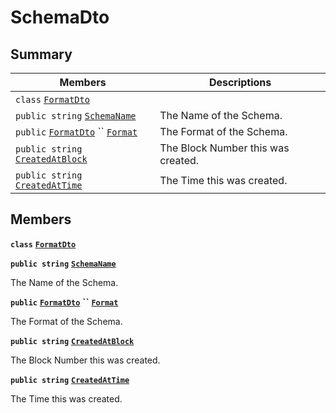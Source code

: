 # SchemaDto

## Summary

| Members                                                                                                                                                                                                                                                                                                                                                             | Descriptions                       |
| ------------------------------------------------------------------------------------------------------------------------------------------------------------------------------------------------------------------------------------------------------------------------------------------------------------------------------------------------------------------- | ---------------------------------- |
| `class` [`FormatDto`](AtomicMarketApiClient--Offers--OffersDto--DataDto--AssetDto--SchemaDto--FormatDto.md)                                                                                                                                                                                                                                                         |                                    |
| `public string` [`SchemaName`](AtomicMarketApiClient--Offers--OffersDto--DataDto--AssetDto--SchemaDto.md#class\_atomic\_market\_api\_client\_1\_1\_offers\_1\_1\_offers\_dto\_1\_1\_data\_dto\_1\_1\_asset\_dto\_1\_1\_schema\_dto\_1a50d439f0d7b1835a13ec1f4da383f957)                                                                                             | The Name of the Schema.            |
| `public` [`FormatDto`](AtomicMarketApiClient--Offers--OffersDto--DataDto--AssetDto--SchemaDto--FormatDto.md) `` [`Format`](AtomicMarketApiClient--Offers--OffersDto--DataDto--AssetDto--SchemaDto.md#class\_atomic\_market\_api\_client\_1\_1\_offers\_1\_1\_offers\_dto\_1\_1\_data\_dto\_1\_1\_asset\_dto\_1\_1\_schema\_dto\_1ab4fe4d63207a5184d9e0c8a5aa54891c) | The Format of the Schema.          |
| `public string` [`CreatedAtBlock`](AtomicMarketApiClient--Offers--OffersDto--DataDto--AssetDto--SchemaDto.md#class\_atomic\_market\_api\_client\_1\_1\_offers\_1\_1\_offers\_dto\_1\_1\_data\_dto\_1\_1\_asset\_dto\_1\_1\_schema\_dto\_1a022adc431e5845376e250208a999e12d)                                                                                         | The Block Number this was created. |
| `public string` [`CreatedAtTime`](AtomicMarketApiClient--Offers--OffersDto--DataDto--AssetDto--SchemaDto.md#class\_atomic\_market\_api\_client\_1\_1\_offers\_1\_1\_offers\_dto\_1\_1\_data\_dto\_1\_1\_asset\_dto\_1\_1\_schema\_dto\_1a4cb9b4aaa1372df6dc2bb7d8f4916403)                                                                                          | The Time this was created.         |

## Members

**`class`** [**`FormatDto`**](AtomicMarketApiClient--Offers--OffersDto--DataDto--AssetDto--SchemaDto--FormatDto.md)

**`public string`** [**`SchemaName`**](AtomicMarketApiClient--Offers--OffersDto--DataDto--AssetDto--SchemaDto.md#class\_atomic\_market\_api\_client\_1\_1\_offers\_1\_1\_offers\_dto\_1\_1\_data\_dto\_1\_1\_asset\_dto\_1\_1\_schema\_dto\_1a50d439f0d7b1835a13ec1f4da383f957)

The Name of the Schema.

**`public`** [**`FormatDto`**](AtomicMarketApiClient--Offers--OffersDto--DataDto--AssetDto--SchemaDto--FormatDto.md) **``** [**`Format`**](AtomicMarketApiClient--Offers--OffersDto--DataDto--AssetDto--SchemaDto.md#class\_atomic\_market\_api\_client\_1\_1\_offers\_1\_1\_offers\_dto\_1\_1\_data\_dto\_1\_1\_asset\_dto\_1\_1\_schema\_dto\_1ab4fe4d63207a5184d9e0c8a5aa54891c)

The Format of the Schema.

**`public string`** [**`CreatedAtBlock`**](AtomicMarketApiClient--Offers--OffersDto--DataDto--AssetDto--SchemaDto.md#class\_atomic\_market\_api\_client\_1\_1\_offers\_1\_1\_offers\_dto\_1\_1\_data\_dto\_1\_1\_asset\_dto\_1\_1\_schema\_dto\_1a022adc431e5845376e250208a999e12d)

The Block Number this was created.

**`public string`** [**`CreatedAtTime`**](AtomicMarketApiClient--Offers--OffersDto--DataDto--AssetDto--SchemaDto.md#class\_atomic\_market\_api\_client\_1\_1\_offers\_1\_1\_offers\_dto\_1\_1\_data\_dto\_1\_1\_asset\_dto\_1\_1\_schema\_dto\_1a4cb9b4aaa1372df6dc2bb7d8f4916403)

The Time this was created.
